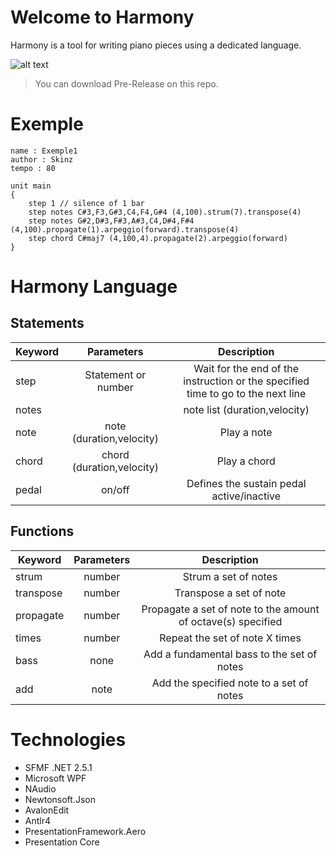 # Welcome to Harmony

  Harmony is a tool for writing piano pieces using a dedicated language.

  ![alt text](https://i.imgur.com/Zd3DzsO.png)
    
  > You can download Pre-Release on this repo.
  
# Exemple

  ```
  name : Exemple1
  author : Skinz
  tempo : 80

  unit main
  {
	  step 1 // silence of 1 bar
	  step notes C#3,F3,G#3,C4,F4,G#4 (4,100).strum(7).transpose(4) 
	  step notes G#2,D#3,F#3,A#3,C4,D#4,F#4  (4,100).propagate(1).arpeggio(forward).transpose(4)
	  step chord C#maj7 (4,100,4).propagate(2).arpeggio(forward)
  }
  ```
# Harmony Language

## Statements

 | Keyword      | Parameters    | Description    |
| ------------- |:-------------:| :-------------:|
| step      | Statement or number |  Wait for the end of the instruction or the specified time to go to the next line | 
| notes |   | note list (duration,velocity) |
| note | note (duration,velocity) | Play a note |
| chord | chord (duration,velocity) | Play a chord |
| pedal | on/off | Defines the sustain pedal active/inactive |


## Functions

 | Keyword      | Parameters    | Description    |
| ------------- |:-------------:| :-------------:|
| strum      | number |  Strum a set of notes | 
| transpose | number  | Transpose a set of note |
| propagate | number | Propagate a set of note to the amount of octave(s) specified |
| times | number | Repeat the set of note X times |
| bass | none | Add a fundamental bass to the set of notes |
| add | note | Add the specified note to a set of notes |

# Technologies

  * SFMF .NET 2.5.1
  * Microsoft WPF
  * NAudio
  * Newtonsoft.Json
  * AvalonEdit
  * Antlr4
  * PresentationFramework.Aero
  * Presentation Core